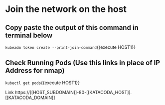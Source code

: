 # Join the network on the host

## Copy paste the output of this command in terminal below

`kubeadm token create --print-join-command`{{execute HOST1}}

## Check Running Pods (Use this links in place of IP Address for nmap)

`kubectl get pods`{{execute HOST1}}

Link https://[[HOST_SUBDOMAIN]]-80-[[KATACODA_HOST]].[[KATACODA_DOMAIN]]
